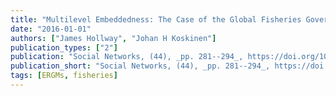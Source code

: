 ```yaml
---
title: "Multilevel Embeddedness: The Case of the Global Fisheries Governance Complex"
date: "2016-01-01"
authors: ["James Hollway", "Johan H Koskinen"]
publication_types: ["2"]
publication: "Social Networks, (44), _pp. 281--294_, https://doi.org/10.1016/j.socnet.2015.03.001"
publication_short: "Social Networks, (44), _pp. 281--294_, https://doi.org/10.1016/j.socnet.2015.03.001"
tags: [ERGMs, fisheries]
---
```

